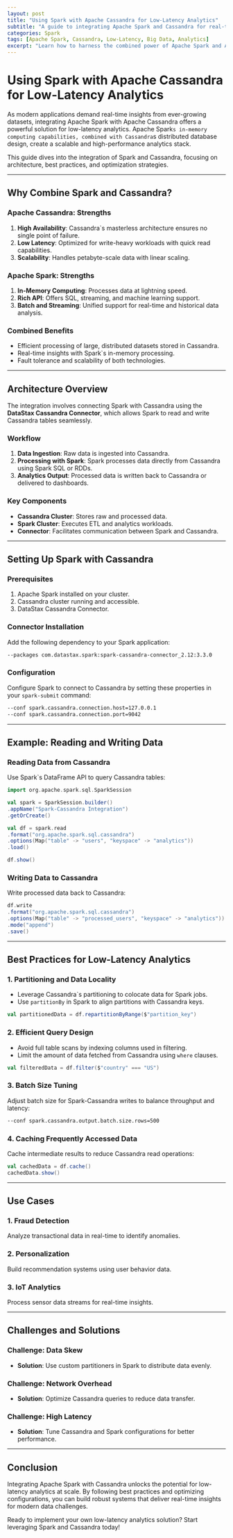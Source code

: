 ```yaml
---
layout: post
title: "Using Spark with Apache Cassandra for Low-Latency Analytics"
subtitle: "A guide to integrating Apache Spark and Cassandra for real-time, low-latency data analytics."
categories: Spark
tags: [Apache Spark, Cassandra, Low-Latency, Big Data, Analytics]
excerpt: "Learn how to harness the combined power of Apache Spark and Apache Cassandra to build low-latency analytics systems for modern data challenges."
---
```


# Using Spark with Apache Cassandra for Low-Latency Analytics

As modern applications demand real-time insights from ever-growing datasets, integrating Apache Spark with Apache Cassandra offers a powerful solution for low-latency analytics. Apache Spark`s in-memory computing capabilities, combined with Cassandra`s distributed database design, create a scalable and high-performance analytics stack.

This guide dives into the integration of Spark and Cassandra, focusing on architecture, best practices, and optimization strategies.

---

## Why Combine Spark and Cassandra?

### Apache Cassandra: Strengths
1. **High Availability**: Cassandra`s masterless architecture ensures no single point of failure.
2. **Low Latency**: Optimized for write-heavy workloads with quick read capabilities.
3. **Scalability**: Handles petabyte-scale data with linear scaling.

### Apache Spark: Strengths
1. **In-Memory Computing**: Processes data at lightning speed.
2. **Rich API**: Offers SQL, streaming, and machine learning support.
3. **Batch and Streaming**: Unified support for real-time and historical data analysis.

### Combined Benefits
- Efficient processing of large, distributed datasets stored in Cassandra.
- Real-time insights with Spark`s in-memory processing.
- Fault tolerance and scalability of both technologies.

---

## Architecture Overview

The integration involves connecting Spark with Cassandra using the **DataStax Cassandra Connector**, which allows Spark to read and write Cassandra tables seamlessly.

### Workflow
1. **Data Ingestion**: Raw data is ingested into Cassandra.
2. **Processing with Spark**: Spark processes data directly from Cassandra using Spark SQL or RDDs.
3. **Analytics Output**: Processed data is written back to Cassandra or delivered to dashboards.

### Key Components
- **Cassandra Cluster**: Stores raw and processed data.
- **Spark Cluster**: Executes ETL and analytics workloads.
- **Connector**: Facilitates communication between Spark and Cassandra.

---

## Setting Up Spark with Cassandra

### Prerequisites
1. Apache Spark installed on your cluster.
2. Cassandra cluster running and accessible.
3. DataStax Cassandra Connector.

### Connector Installation
Add the following dependency to your Spark application:
```bash
--packages com.datastax.spark:spark-cassandra-connector_2.12:3.3.0
```

### Configuration
Configure Spark to connect to Cassandra by setting these properties in your `spark-submit` command:
```bash
--conf spark.cassandra.connection.host=127.0.0.1
--conf spark.cassandra.connection.port=9042
```

---

## Example: Reading and Writing Data

### Reading Data from Cassandra
Use Spark`s DataFrame API to query Cassandra tables:
```scala
import org.apache.spark.sql.SparkSession

val spark = SparkSession.builder()
.appName("Spark-Cassandra Integration")
.getOrCreate()

val df = spark.read
.format("org.apache.spark.sql.cassandra")
.options(Map("table" -> "users", "keyspace" -> "analytics"))
.load()

df.show()
```

### Writing Data to Cassandra
Write processed data back to Cassandra:
```scala
df.write
.format("org.apache.spark.sql.cassandra")
.options(Map("table" -> "processed_users", "keyspace" -> "analytics"))
.mode("append")
.save()
```

---

## Best Practices for Low-Latency Analytics

### 1. **Partitioning and Data Locality**
- Leverage Cassandra`s partitioning to colocate data for Spark jobs.
- Use `partitionBy` in Spark to align partitions with Cassandra keys.

```scala
val partitionedData = df.repartitionByRange($"partition_key")
```

### 2. **Efficient Query Design**
- Avoid full table scans by indexing columns used in filtering.
- Limit the amount of data fetched from Cassandra using `where` clauses.

```scala
val filteredData = df.filter($"country" === "US")
```

### 3. **Batch Size Tuning**
Adjust batch size for Spark-Cassandra writes to balance throughput and latency:
```bash
--conf spark.cassandra.output.batch.size.rows=500
```

### 4. **Caching Frequently Accessed Data**
Cache intermediate results to reduce Cassandra read operations:
```scala
val cachedData = df.cache()
cachedData.show()
```

---

## Use Cases

### 1. **Fraud Detection**
Analyze transactional data in real-time to identify anomalies.

### 2. **Personalization**
Build recommendation systems using user behavior data.

### 3. **IoT Analytics**
Process sensor data streams for real-time insights.

---

## Challenges and Solutions

### Challenge: Data Skew
- **Solution**: Use custom partitioners in Spark to distribute data evenly.

### Challenge: Network Overhead
- **Solution**: Optimize Cassandra queries to reduce data transfer.

### Challenge: High Latency
- **Solution**: Tune Cassandra and Spark configurations for better performance.

---

## Conclusion

Integrating Apache Spark with Cassandra unlocks the potential for low-latency analytics at scale. By following best practices and optimizing configurations, you can build robust systems that deliver real-time insights for modern data challenges.

Ready to implement your own low-latency analytics solution? Start leveraging Spark and Cassandra today!
